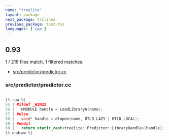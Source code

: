 ```yaml
---
name: "treelite"
layout: package
next_package: trilinos
previous_package: tpm2-tss
languages: ['cpp']
---
```

## 0.93
1 / 216 files match, 1 filtered matches.

 - [src/predictor/predictor.cc](#srcpredictorpredictorcc)

### src/predictor/predictor.cc

```cpp

{% raw %}
55 | #ifdef _WIN32
56 |   HMODULE handle = LoadLibraryA(name);
57 | #else
58 |   void* handle = dlopen(name, RTLD_LAZY | RTLD_LOCAL);
59 | #endif
60 |   return static_cast<treelite::Predictor::LibraryHandle>(handle);
{% endraw %}

```